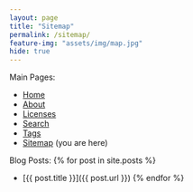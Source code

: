 ```yaml
---
layout: page
title: "Sitemap"
permalink: /sitemap/
feature-img: "assets/img/map.jpg"
hide: true
---
```


Main Pages:
* [Home](/)
* [About](/about/)
* [Licenses](/license/)
* [Search](/search/)
* [Tags](/tags/)
* [Sitemap](/sitemap/) (you are here)

Blog Posts:
{% for post in site.posts %}
* [{{ post.title }}]({{ post.url }})
{% endfor %}